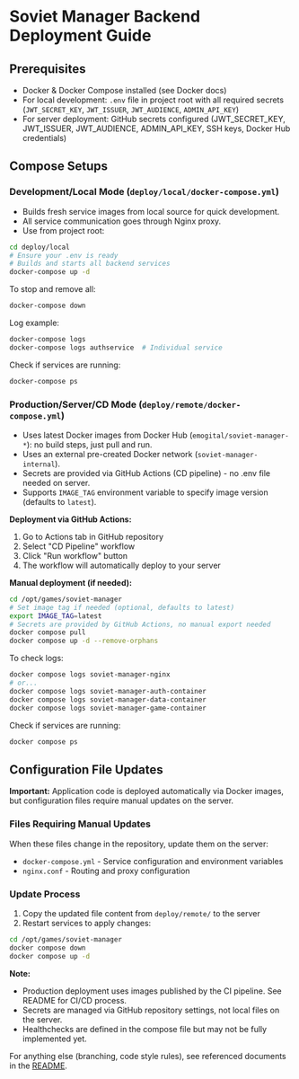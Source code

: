 # Soviet Manager Backend Deployment Guide

## Prerequisites
- Docker & Docker Compose installed (see Docker docs)
- For local development: `.env` file in project root with all required secrets (`JWT_SECRET_KEY`, `JWT_ISSUER`, `JWT_AUDIENCE`, `ADMIN_API_KEY`)
- For server deployment: GitHub secrets configured (JWT_SECRET_KEY, JWT_ISSUER, JWT_AUDIENCE, ADMIN_API_KEY, SSH keys, Docker Hub credentials)

## Compose Setups

### Development/Local Mode (`deploy/local/docker-compose.yml`)
- Builds fresh service images from local source for quick development.
- All service communication goes through Nginx proxy.
- Use from project root:

```bash
cd deploy/local
# Ensure your .env is ready
# Builds and starts all backend services
docker-compose up -d
```

To stop and remove all:
```bash
docker-compose down
```

Log example:
```bash
docker-compose logs
docker-compose logs authservice  # Individual service
```

Check if services are running:
```bash
docker-compose ps
```

### Production/Server/CD Mode (`deploy/remote/docker-compose.yml`)
- Uses latest Docker images from Docker Hub (`emogital/soviet-manager-*`): no build steps, just pull and run.
- Uses an external pre-created Docker network (`soviet-manager-internal`).
- Secrets are provided via GitHub Actions (CD pipeline) - no .env file needed on server.
- Supports `IMAGE_TAG` environment variable to specify image version (defaults to `latest`).

**Deployment via GitHub Actions:**
1. Go to Actions tab in GitHub repository
2. Select "CD Pipeline" workflow
3. Click "Run workflow" button
4. The workflow will automatically deploy to your server

**Manual deployment (if needed):**
```bash
cd /opt/games/soviet-manager
# Set image tag if needed (optional, defaults to latest)
export IMAGE_TAG=latest
# Secrets are provided by GitHub Actions, no manual export needed
docker compose pull
docker compose up -d --remove-orphans
```

To check logs:
```bash
docker compose logs soviet-manager-nginx
# or...
docker compose logs soviet-manager-auth-container
docker compose logs soviet-manager-data-container
docker compose logs soviet-manager-game-container
```

Check if services are running:
```bash
docker compose ps
```

## Configuration File Updates

**Important:** Application code is deployed automatically via Docker images, but configuration files require manual updates on the server.

### Files Requiring Manual Updates

When these files change in the repository, update them on the server:
- `docker-compose.yml` - Service configuration and environment variables
- `nginx.conf` - Routing and proxy configuration

### Update Process

1. Copy the updated file content from `deploy/remote/` to the server
2. Restart services to apply changes:
```bash
cd /opt/games/soviet-manager
docker compose down
docker compose up -d
```

**Note:**
- Production deployment uses images published by the CI pipeline. See README for CI/CD process.
- Secrets are managed via GitHub repository settings, not local files on the server.
- Healthchecks are defined in the compose file but may not be fully implemented yet.

For anything else (branching, code style rules), see referenced documents in the [README](../README.md).